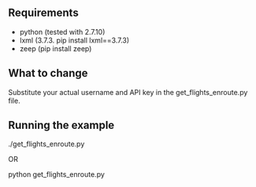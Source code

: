Requirements
------------

* python (tested with 2.7.10)
* lxml (3.7.3. pip install lxml==3.7.3)
* zeep (pip install zeep)

What to change
-------------

Substitute your actual username and API key in the get_flights_enroute.py file.

Running the example
-------------------
./get_flights_enroute.py

OR

python get_flights_enroute.py